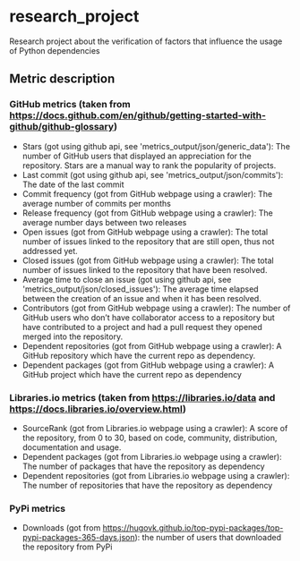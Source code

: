 # research_project
Research project about the verification of factors that influence the usage of Python dependencies

## Metric description

### GitHub metrics (taken from https://docs.github.com/en/github/getting-started-with-github/github-glossary) 
- Stars (got using github api, see 'metrics_output/json/generic_data'): The number of GitHub users that displayed an appreciation for the repository. Stars are a manual way to rank the popularity of projects.
- Last commit (got using github api, see 'metrics_output/json/commits'): The date of the last commit
- Commit frequency (got from GitHub webpage using a crawler): The average number of commits per months
- Release frequency (got from GitHub webpage using a crawler): The average number days between two releases
- Open issues (got from GitHub webpage using a crawler): The total number of issues linked to the repository that are still open, thus not addressed yet.
- Closed issues (got from GitHub webpage using a crawler): The total number of issues linked to the repository that have been resolved.
- Average time to close an issue (got using github api, see 'metrics_output/json/closed_issues'): The average time elapsed between the creation of an issue and when it has been resolved.
- Contributors (got from GitHub webpage using a crawler): The number of GitHub users who don’t have collaborator access to a repository but have contributed to a project and had a pull request they opened merged into the repository.
- Dependent repositories (got from GitHub webpage using a crawler): A GitHub repository which have the current repo as dependency.
- Dependent packages (got from GitHub webpage using a crawler): A GitHub project which have the current repo as dependency

### Libraries.io metrics (taken from https://libraries.io/data and https://docs.libraries.io/overview.html) 
- SourceRank (got from Libraries.io webpage using a crawler): A score of the repository, from 0 to 30, based on code, community, distribution, documentation and usage.
- Dependent packages (got from Libraries.io webpage using a crawler): The number of packages that have the repository as dependency
- Dependent repositories (got from Libraries.io webpage using a crawler): The number of repositories that have the repository as dependency

### PyPi metrics
- Downloads (got from https://hugovk.github.io/top-pypi-packages/top-pypi-packages-365-days.json): the number of users that downloaded the repository from PyPi

